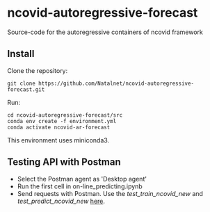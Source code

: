 # ncovid-autoregressive-forecast
Source-code for the autoregressive containers of ncovid framework

## Install

Clone the repository:

    git clone https://github.com/Natalnet/ncovid-autoregressive-forecast.git

Run:

    cd ncovid-autoregressive-forecast/src
    conda env create -f environment.yml
    conda activate ncovid-ar-forecast

This environment uses miniconda3.

## Testing API with Postman

- Select the Postman agent as 'Desktop agent'
- Run the first cell in on-line_predicting.ipynb 
- Send requests with Postman. Use the *test_train_ncovid_new* and *test_predict_ncovid_new* [here](https://go.postman.co/workspace/Team-Workspace~c466ad9c-c9b9-41da-87fe-a445382bc6be/collection/16914400-1f99ace5-4924-43ff-b28d-0edc4fca8892?action=share&creator=16914400).
